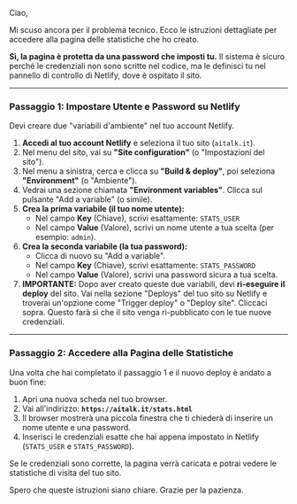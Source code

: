 Ciao,

Mi scuso ancora per il problema tecnico. Ecco le istruzioni dettagliate per accedere alla pagina delle statistiche che ho creato.

**Sì, la pagina è protetta da una password che imposti tu.** Il sistema è sicuro perché le credenziali non sono scritte nel codice, ma le definisci tu nel pannello di controllo di Netlify, dove è ospitato il sito.

---

### **Passaggio 1: Impostare Utente e Password su Netlify**

Devi creare due "variabili d'ambiente" nel tuo account Netlify.

1.  **Accedi al tuo account Netlify** e seleziona il tuo sito (`aitalk.it`).
2.  Nel menu del sito, vai su **"Site configuration"** (o "Impostazioni del sito").
3.  Nel menu a sinistra, cerca e clicca su **"Build & deploy"**, poi seleziona **"Environment"** (o "Ambiente").
4.  Vedrai una sezione chiamata **"Environment variables"**. Clicca sul pulsante "Add a variable" (o simile).
5.  **Crea la prima variabile (il tuo nome utente):**
    *   Nel campo **Key** (Chiave), scrivi esattamente: `STATS_USER`
    *   Nel campo **Value** (Valore), scrivi un nome utente a tua scelta (per esempio: `admin`).
6.  **Crea la seconda variabile (la tua password):**
    *   Clicca di nuovo su "Add a variable".
    *   Nel campo **Key** (Chiave), scrivi esattamente: `STATS_PASSWORD`
    *   Nel campo **Value** (Valore), scrivi una password sicura a tua scelta.
7.  **IMPORTANTE:** Dopo aver creato queste due variabili, devi **ri-eseguire il deploy** del sito. Vai nella sezione "Deploys" del tuo sito su Netlify e troverai un'opzione come "Trigger deploy" o "Deploy site". Cliccaci sopra. Questo farà sì che il sito venga ri-pubblicato con le tue nuove credenziali.

---

### **Passaggio 2: Accedere alla Pagina delle Statistiche**

Una volta che hai completato il passaggio 1 e il nuovo deploy è andato a buon fine:

1.  Apri una nuova scheda nel tuo browser.
2.  Vai all'indirizzo: **`https://aitalk.it/stats.html`**
3.  Il browser mostrerà una piccola finestra che ti chiederà di inserire un nome utente e una password.
4.  Inserisci le credenziali esatte che hai appena impostato in Netlify (`STATS_USER` e `STATS_PASSWORD`).

Se le credenziali sono corrette, la pagina verrà caricata e potrai vedere le statistiche di visita del tuo sito.

Spero che queste istruzioni siano chiare. Grazie per la pazienza.